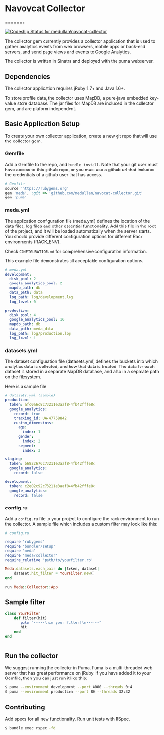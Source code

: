 # Navovcat Collector
=======

[ ![Codeship Status for medullan/navocat-collector](https://codeship.com/projects/257cb380-5615-0132-3f01-16afe4cead14/status)](https://codeship.com/projects/49450)

The collector gem currently provides a collector application that is used to gather analytics events from web browsers, mobile apps or back-end servers, and send page views and events to Google Analytics.

The collector is written in Sinatra and deployed with the puma webserver.

## Dependencies

The collector application requires jRuby 1.7+ and Java 1.6+.

To store profile data, the collector uses MapDB, a pure-java embedded key-value store database. The jar files for MapDB are included in the collector gem, and are plaform independent.

## Basic Application Setup

To create your own collector application, create a new git repo that will use the collector gem.

### Gemfile

Add a Gemfile to the repo, and `bundle install`. Note that your git user must have access to this github repo, or you must use a github url that includes the credentials of a github user that has access.

```ruby
# Gemfile
source 'https://rubygems.org'
gem 'meda', :git => 'github.com/medullan/navocat-collector.git'
gem 'puma'
```

### meda.yml

The application configuration file (meda.yml) defines the location of the data files, log files and other essential functionality. Add this file in the root of the project, and it will be loaded automatically when the server starts. You should provide different configuration options for different Rack environments (RACK_ENV).

Check `CONFIGURATION.md` for comprehensive configuration information.

This example file demonstrates all acceptable configuration options.

```yaml
# meda.yml
development:
  disk_pool: 2
  google_analytics_pool: 2
  mapdb_path: db
  data_path: data
  log_path: log/development.log
  log_level: 0

production:
  disk_pool: 4
  google_analytics_pool: 16
  mapdb_path: db
  data_path: meda_data
  log_path: log/production.log
  log_level: 1
```

### datasets.yml

The dataset configuration file (datasets.yml) defines the buckets into which analytics data is collected, and how that data is treated. The data for each dataset is stored in a separate MapDB database, and also in a separate path on the filesystem.

Here is a sample file:

```yaml
# datasets.yml (sample)
production:
  token: afc0a6c8c73211e3aaf844fb42fffe8c
  google_analytics:
    record: true
    tracking_id: UA-47758842
    custom_dimensions:
      age:
        index: 1
      gender:
        index: 2
      segment:
        index: 3

staging:
  token: b6822676c73211e3aaf844fb42fffe8c
  google_analytics:
    record: false

development:
  token: c2e02c92c73211e3aaf844fb42fffe8c
  google_analytics:
    record: false
```

### config.ru

Add a `config.ru` file to your project to configure the rack environment to run the collector. 
A sample file which includes a custom filter may look like this:

```ruby
# config.ru

require 'rubygems'
require 'bundler/setup'
require 'meda'
require 'meda/collector'
require_relative 'path/to/yourfilter.rb'

Meda.datasets.each_pair do |token, dataset|
	dataset.hit_filter = YourFilter.new()
end

run Meda::Collector::App
```

## Sample filter
```ruby
class YourFilter 
	def filter(hit) 
	   puts "-----\nin your filter!\n------"
	   hit
	end
end



```

## Run the collector

We suggest running the collector in Puma. Puma is a multi-threaded web server that has great performance on jRuby! If you have added it to your Gemfile, then you can just run it like this:

```bash
$ puma --environment development --port 8000 --threads 0:4
$ puma --environment production --port 80 --threads 32:32
```

## Contributing

Add specs for all new functionality. Run unit tests with RSpec.

```bash
$ bundle exec rspec -fd
```

